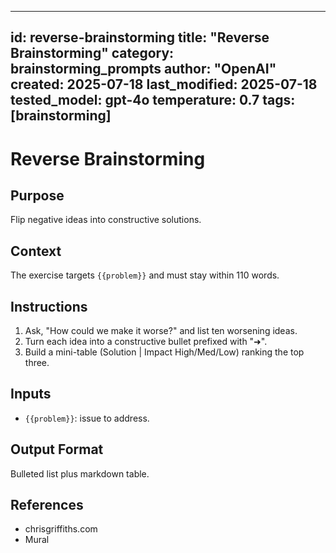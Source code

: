<!-- markdownlint-disable MD029 -->
---
id: reverse-brainstorming
title: "Reverse Brainstorming"
category: brainstorming_prompts
author: "OpenAI"
created: 2025-07-18
last_modified: 2025-07-18
tested_model: gpt-4o
temperature: 0.7
tags: [brainstorming]
---

# Reverse Brainstorming

## Purpose

Flip negative ideas into constructive solutions.

## Context

The exercise targets `{{problem}}` and must stay within 110 words.

## Instructions

1. Ask, "How could we make it worse?" and list ten worsening ideas.
1. Turn each idea into a constructive bullet prefixed with "➜".
1. Build a mini-table (Solution | Impact High/Med/Low) ranking the top three.

## Inputs

- `{{problem}}`: issue to address.

## Output Format

Bulleted list plus markdown table.

## References

- chrisgriffiths.com
- Mural
